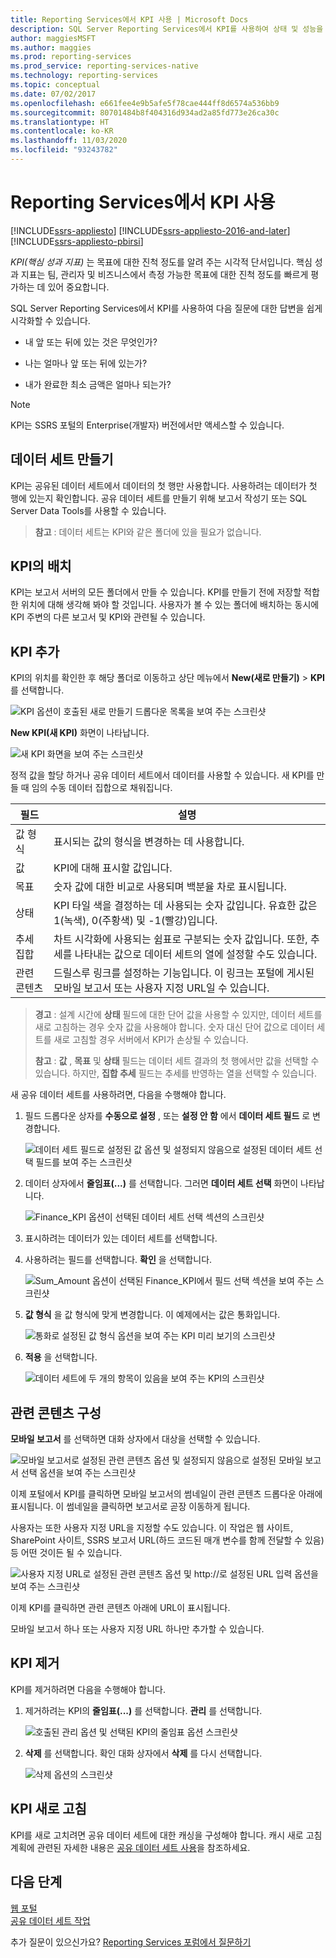 ```yaml
---
title: Reporting Services에서 KPI 사용 | Microsoft Docs
description: SQL Server Reporting Services에서 KPI를 사용하여 상태 및 성능을 쉽게 측정할 수 있는 방법을 알아봅니다.
author: maggiesMSFT
ms.author: maggies
ms.prod: reporting-services
ms.prod_service: reporting-services-native
ms.technology: reporting-services
ms.topic: conceptual
ms.date: 07/02/2017
ms.openlocfilehash: e661fee4e9b5afe5f78cae444ff8d6574a536bb9
ms.sourcegitcommit: 80701484b8f404316d934ad2a85fd773e26ca30c
ms.translationtype: HT
ms.contentlocale: ko-KR
ms.lasthandoff: 11/03/2020
ms.locfileid: "93243782"
---
```

# <a name="working-with-kpis-in-reporting-services"></a>Reporting Services에서 KPI 사용

[!INCLUDE[ssrs-appliesto](../includes/ssrs-appliesto.md)] [!INCLUDE[ssrs-appliesto-2016-and-later](../includes/ssrs-appliesto-2016-and-later.md)] [!INCLUDE[ssrs-appliesto-pbirsi](../includes/ssrs-appliesto-pbirs.md)]

*KPI(핵심 성과 지표)* 는 목표에 대한 진척 정도를 알려 주는 시각적 단서입니다.  핵심 성과 지표는 팀, 관리자 및 비즈니스에서 측정 가능한 목표에 대한 진척 정도를 빠르게 평가하는 데 있어 중요합니다.
  
SQL Server Reporting Services에서 KPI를 사용하여 다음 질문에 대한 답변을 쉽게 시각화할 수 있습니다.  
  
- 내 앞 또는 뒤에 있는 것은 무엇인가?  
  
- 나는 얼마나 앞 또는 뒤에 있는가?  
  
- 내가 완료한 최소 금액은 얼마나 되는가?  

> [!NOTE]
> KPI는 SSRS 포털의 Enterprise(개발자) 버전에서만 액세스할 수 있습니다.

## <a name="creating-a-dataset"></a>데이터 세트 만들기

KPI는 공유된 데이터 세트에서 데이터의 첫 행만 사용합니다. 사용하려는 데이터가 첫 행에 있는지 확인합니다. 공유 데이터 세트를 만들기 위해 보고서 작성기 또는 SQL Server Data Tools를 사용할 수 있습니다.  
  
> **참고** : 데이터 세트는 KPI와 같은 폴더에 있을 필요가 없습니다.  
  
## <a name="placement-of-kpis"></a>KPI의 배치  
  
KPI는 보고서 서버의 모든 폴더에서 만들 수 있습니다.  KPI를 만들기 전에 저장할 적합한 위치에 대해 생각해 봐야 할 것입니다. 사용자가 볼 수 있는 폴더에 배치하는 동시에 KPI 주변의 다른 보고서 및 KPI와 관련될 수 있습니다.  
## <a name="adding-a-kpi"></a>KPI 추가
  
KPI의 위치를 확인한 후 해당 폴더로 이동하고 상단 메뉴에서 **New(새로 만들기)**  > **KPI** 를 선택합니다.  
  
![KPI 옵션이 호출된 새로 만들기 드롭다운 목록을 보여 주는 스크린샷](../reporting-services/media/rscreatekpi1.png)  
  
**New KPI(새 KPI)** 화면이 나타납니다.  
  
![새 KPI 화면을 보여 주는 스크린샷](../reporting-services/media/rscreatekpi2.png)  
  
정적 값을 할당 하거나 공유 데이터 세트에서 데이터를 사용할 수 있습니다. 새 KPI를 만들 때 임의 수동 데이터 집합으로 채워집니다.  
  
| 필드 | 설명 |
|-----------------|--------------------------------------------------------------------------------------------------------------------------------------------------|
| 값 형식 | 표시되는 값의 형식을 변경하는 데 사용합니다. |
| 값 | KPI에 대해 표시할 값입니다. |
| 목표 | 숫자 값에 대한 비교로 사용되며 백분율 차로 표시됩니다. |
| 상태 | KPI 타일 색을 결정하는 데 사용되는 숫자 값입니다. 유효한 값은 1(녹색), 0(주황색) 및 -1(빨강)입니다. |
| 추세 집합 | 차트 시각화에 사용되는 쉼표로 구분되는 숫자 값입니다. 또한, 추세를 나타내는 값으로 데이터 세트의 열에 설정할 수도 있습니다. |
| 관련 콘텐츠 | 드릴스루 링크를 설정하는 기능입니다. 이 링크는 포털에 게시된 모바일 보고서 또는 사용자 지정 URL일 수 있습니다. |
  
> **경고** : 설계 시간에 **상태** 필드에 대한 단어 값을 사용할 수 있지만, 데이터 세트를 새로 고침하는 경우 숫자 값을 사용해야 합니다. 숫자 대신 단어 값으로 데이터 세트를 새로 고침할 경우 서버에서 KPI가 손상될 수 있습니다.  
>
> **참고** : **값** , **목표** 및 **상태** 필드는 데이터 세트 결과의 첫 행에서만 값을 선택할 수 있습니다. 하지만, **집합 추세** 필드는 추세를 반영하는 열을 선택할 수 있습니다.  
  
새 공유 데이터 세트를 사용하려면, 다음을 수행해야 합니다.
  
1. 필드 드롭다운 상자를 **수동으로 설정** , 또는 **설정 안 함** 에서 **데이터 세트 필드** 로 변경합니다.  
  
    ![데이터 세트 필드로 설정된 값 옵션 및 설정되지 않음으로 설정된 데이터 세트 선택 필드를 보여 주는 스크린샷](../reporting-services/media/rscreatekpi3.png)  
  
2. 데이터 상자에서 **줄임표(...)** 를 선택합니다. 그러면 **데이터 세트 선택** 화면이 나타납니다.  
  
    ![Finance_KPI 옵션이 선택된 데이터 세트 선택 섹션의 스크린샷](../reporting-services/media/rscreatekpi4.png)  
  
3. 표시하려는 데이터가 있는 데이터 세트를 선택합니다.  
  
4. 사용하려는 필드를 선택합니다. **확인** 을 선택합니다.  
  
    ![Sum_Amount 옵션이 선택된 Finance_KPI에서 필드 선택 섹션을 보여 주는 스크린샷](../reporting-services/media/rscreatekpi5.png)  
  
5. **값 형식** 을 값 형식에 맞게 변경합니다. 이 예제에서는 값은 통화입니다.  
  
    ![통화로 설정된 값 형식 옵션을 보여 주는 KPI 미리 보기의 스크린샷](../reporting-services/media/rscreatekpi6.png)  
  
6. **적용** 을 선택합니다.  
  
    ![데이터 세트에 두 개의 항목이 있음을 보여 주는 KPI의 스크린샷](../reporting-services/media/rscreatekpi7.png)

## <a name="configuring-related-content"></a>관련 콘텐츠 구성

**모바일 보고서** 를 선택하면 대화 상자에서 대상을 선택할 수 있습니다.

   ![모바일 보고서로 설정된 관련 콘텐츠 옵션 및 설정되지 않음으로 설정된 모바일 보고서 선택 옵션을 보여 주는 스크린샷](media/rscreatekpi-related-content-mobile-report.png)

이제 포털에서 KPI를 클릭하면 모바일 보고서의 썸네일이 관련 콘텐츠 드롭다운 아래에 표시됩니다. 이 썸네일을 클릭하면 보고서로 곧장 이동하게 됩니다.

사용자는 또한 사용자 지정 URL을 지정할 수도 있습니다. 이 작업은 웹 사이트, SharePoint 사이트, SSRS 보고서 URL(하드 코드된 매개 변수를 함께 전달할 수 있음) 등 어떤 것이든 될 수 있습니다.

![사용자 지정 URL로 설정된 관련 콘텐츠 옵션 및 http://로 설정된 URL 입력 옵션을 보여 주는 스크린샷](media/rscreatekpi-related-content-custom-url.png)

이제 KPI를 클릭하면 관련 콘텐츠 아래에 URL이 표시됩니다.

모바일 보고서 하나 또는 사용자 지정 URL 하나만 추가할 수 있습니다.
  
## <a name="removing-a-kpi"></a>KPI 제거  
  
KPI를 제거하려면 다음을 수행해야 합니다.
  
1. 제거하려는 KPI의 **줄임표(...)** 를 선택합니다. **관리** 를 선택합니다.  
  
    ![호출된 관리 옵션 및 선택된 KPI의 줄임표 옵션 스크린샷](../reporting-services/media/rsremovekpi1.png)  
  
2. **삭제** 를 선택합니다. 확인 대화 상자에서 **삭제** 를 다시 선택합니다.  
  
    ![삭제 옵션의 스크린샷](../reporting-services/media/rsremovekpi2.png)  
  
## <a name="refreshing-a-kpi"></a>KPI 새로 고침  
  
KPI를 새로 고치려면 공유 데이터 세트에 대한 캐싱을 구성해야 합니다. 캐시 새로 고침 계획에 관련된 자세한 내용은 [공유 데이터 세트 사용](../reporting-services/work-with-shared-datasets-web-portal.md)을 참조하세요.  
  
## <a name="next-steps"></a>다음 단계
  
[웹 포털](../reporting-services/web-portal-ssrs-native-mode.md)  
[공유 데이터 세트 작업](../reporting-services/work-with-shared-datasets-web-portal.md)

추가 질문이 있으신가요? [Reporting Services 포럼에서 질문하기](https://go.microsoft.com/fwlink/?LinkId=620231)
